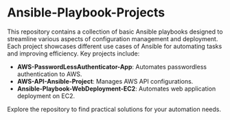 

# Ansible-Playbook-Projects

This repository contains a collection of basic Ansible playbooks designed to streamline various aspects of configuration management and deployment. Each project showcases different use cases of Ansible for automating tasks and improving efficiency. Key projects include:

- **AWS-PasswordLessAuthenticator-App**: Automates passwordless authentication to AWS.
- **AWS-API-Ansible-Project**: Manages AWS API configurations.
- **Ansible-Playbook-WebDeployment-EC2**: Automates web application deployment on EC2.

Explore the repository to find practical solutions for your automation needs.
